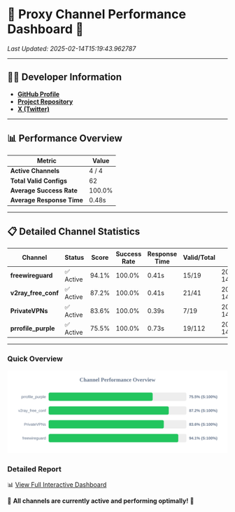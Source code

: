 # 🌟 Proxy Channel Performance Dashboard 🌟

_Last Updated: 2025-02-14T15:19:43.962787_

---

## 👩‍💻 Developer Information

- **[GitHub Profile](https://github.com/4n0nymou3)**  
- **[Project Repository](https://github.com/4n0nymou3/multi-proxy-config-fetcher)**  
- **[X (Twitter)](https://x.com/4n0nymou3)**  

---

## 📊 Performance Overview

| Metric                | Value       |
|-----------------------|-------------|
| **Active Channels**   | 4 / 4       |
| **Total Valid Configs** | 62          |
| **Average Success Rate** | 100.0%      |
| **Average Response Time** | 0.48s       |

---

## 📋 Detailed Channel Statistics

| Channel          | Status     | Score  | Success Rate | Response Time | Valid/Total | Last Success               |
|------------------|------------|--------|--------------|---------------|-------------|----------------------------|
| **freewireguard**  | ✅ Active  | 94.1%  | 100.0% | 0.41s         | 15/19       | 2025-02-14T15:19:43.960864 |
| **v2ray_free_conf**  | ✅ Active  | 87.2%  | 100.0% | 0.41s         | 21/41       | 2025-02-14T15:19:43.094634 |
| **PrivateVPNs**  | ✅ Active  | 83.6%  | 100.0% | 0.39s         | 7/19       | 2025-02-14T15:19:43.522245 |
| **prrofile_purple**  | ✅ Active  | 75.5%  | 100.0% | 0.73s         | 19/112       | 2025-02-14T15:19:42.621425 |

---

### Quick Overview
<div align="center">
  <a href="https://raw.githubusercontent.com/nullluser/NullRepo/refs/heads/main/assets/channel_stats_chart.svg">
    <img src="https://raw.githubusercontent.com/nullluser/NullRepo/refs/heads/main/assets/channel_stats_chart.svg" alt="Source Performance Statistics" width="800">
  </a>
</div>

### Detailed Report
📊 [View Full Interactive Dashboard](https://htmlpreview.github.io/?https://github.com/nullluser/NullRepo/blob/main/assets/performance_report.html)

🎉 **All channels are currently active and performing optimally!** 🎉
